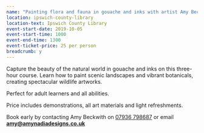 ```yaml
---
name: "Painting flora and fauna in gouache and inks with artist Amy Beckwith"
location: ipswich-county-library
location-text: Ipswich County Library
event-start-date: 2019-10-05
event-start-time: 1000
event-end-time: 1300
event-ticket-price: 25 per person
breadcrumb: y
---
```


Capture the beauty of the natural world in gouache and inks on this three-hour course. Learn how to paint scenic landscapes and vibrant botanicals, creating spectacular wildlife artworks. 

Perfect for adult learners and all abilities.

Price includes demonstrations, all art materials and light refreshments.

Book early by contacting Amy Beckwith on [07936 798687](tel:07936798687) or email **amy@amynadiadesigns.co.uk**

